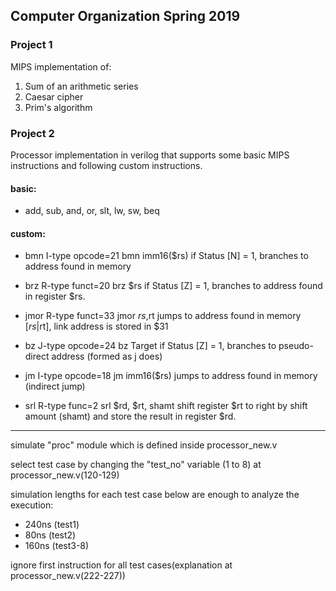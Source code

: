## Computer Organization Spring 2019


### Project 1

MIPS implementation of:
1. Sum of an arithmetic series  
2. Caesar cipher                
3. Prim's algorithm             

### Project 2

Processor implementation in verilog that supports some basic MIPS instructions and following custom instructions.

#### basic:

- add, sub, and, or, slt, lw, sw, beq

#### custom:

- bmn I-type opcode=21 bmn imm16($rs) if Status [N] = 1, branches to address found in memory

- brz R-type funct=20 brz $rs if Status [Z] = 1, branches to address found in register $rs.

- jmor R-type funct=33 jmor $rs,$rt jumps to address found in memory [$rs|$rt], link address is stored in $31

- bz J-type opcode=24 bz Target if Status [Z] = 1, branches to pseudo-direct address (formed as j does)

- jm I-type opcode=18 jm imm16($rs) jumps to address found in memory (indirect jump)

- srl R-type func=2 srl $rd, $rt, shamt shift register $rt to right by shift amount (shamt) and store the result in register $rd.

---

simulate "proc" module which is defined inside processor_new.v

select test case by changing the "test_no" variable (1 to 8) at processor_new.v(120-129)

simulation lengths for each test case below are enough to analyze the execution:

- 240ns (test1)
- 80ns  (test2)
- 160ns (test3-8)

ignore first instruction for all test cases(explanation at processor_new.v(222-227))
